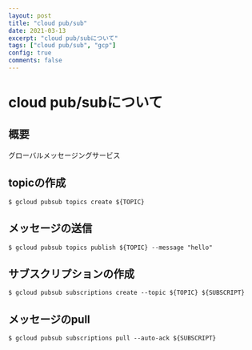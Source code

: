 ```yaml
---
layout: post
title: "cloud pub/sub"
date: 2021-03-13
excerpt: "cloud pub/subについて"
tags: ["cloud pub/sub", "gcp"]
config: true
comments: false
---
```


# cloud pub/subについて

## 概要
グローバルメッセージングサービス

## topicの作成

```console
$ gcloud pubsub topics create ${TOPIC}
```

## メッセージの送信

```console
$ gcloud pubsub topics publish ${TOPIC} --message "hello"
```

## サブスクリプションの作成

```console
$ gcloud pubsub subscriptions create --topic ${TOPIC} ${SUBSCRIPT}
```

## メッセージのpull

```console
$ gcloud pubsub subscriptions pull --auto-ack ${SUBSCRIPT}
```


